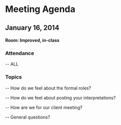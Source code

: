 # Meeting Agenda
## January 16, 2014
#### Room: Improved, in-class

### Attendance
-- ALL

### Topics
-- How do we feel about the formal roles?

-- How do we feel about posting your interpretations?

-- How are we for our client meeting?

-- General questions?